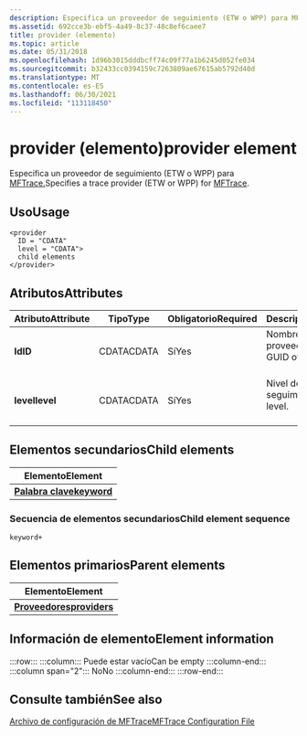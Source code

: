 ```yaml
---
description: Especifica un proveedor de seguimiento (ETW o WPP) para MFTrace.
ms.assetid: 692cce3b-ebf5-4a49-8c37-48c8ef6caee7
title: provider (elemento)
ms.topic: article
ms.date: 05/31/2018
ms.openlocfilehash: 1d96b3015dddbcff74c09f77a1b6245d052fe034
ms.sourcegitcommit: b32433cc0394159c7263809ae67615ab5792d40d
ms.translationtype: MT
ms.contentlocale: es-ES
ms.lasthandoff: 06/30/2021
ms.locfileid: "113118450"
---
```

# <a name="provider-element"></a><span data-ttu-id="50d37-103">provider (elemento)</span><span class="sxs-lookup"><span data-stu-id="50d37-103">provider element</span></span>

<span data-ttu-id="50d37-104">Especifica un proveedor de seguimiento (ETW o WPP) para [MFTrace.](mftrace.md)</span><span class="sxs-lookup"><span data-stu-id="50d37-104">Specifies a trace provider (ETW or WPP) for [MFTrace](mftrace.md).</span></span>

## <a name="usage"></a><span data-ttu-id="50d37-105">Uso</span><span class="sxs-lookup"><span data-stu-id="50d37-105">Usage</span></span>

``` syntax
<provider
  ID = "CDATA"
  level = "CDATA">
  child elements
</provider>
```

## <a name="attributes"></a><span data-ttu-id="50d37-106">Atributos</span><span class="sxs-lookup"><span data-stu-id="50d37-106">Attributes</span></span>



| <span data-ttu-id="50d37-107">Atributo</span><span class="sxs-lookup"><span data-stu-id="50d37-107">Attribute</span></span>            | <span data-ttu-id="50d37-108">Tipo</span><span class="sxs-lookup"><span data-stu-id="50d37-108">Type</span></span>             | <span data-ttu-id="50d37-109">Obligatorio</span><span class="sxs-lookup"><span data-stu-id="50d37-109">Required</span></span>       | <span data-ttu-id="50d37-110">Descripción</span><span class="sxs-lookup"><span data-stu-id="50d37-110">Description</span></span>                                              |
|----------------------|------------------|----------------|----------------------------------------------------------|
| <span data-ttu-id="50d37-111">**Id**</span><span class="sxs-lookup"><span data-stu-id="50d37-111">**ID**</span></span><br/>    | <span data-ttu-id="50d37-112">CDATA</span><span class="sxs-lookup"><span data-stu-id="50d37-112">CDATA</span></span><br/> | <span data-ttu-id="50d37-113">Sí</span><span class="sxs-lookup"><span data-stu-id="50d37-113">Yes</span></span><br/> | <span data-ttu-id="50d37-114">Nombre o GUID del proveedor.</span><span class="sxs-lookup"><span data-stu-id="50d37-114">The name or GUID of the provider.</span></span><br/> <br/> |
| <span data-ttu-id="50d37-115">**level**</span><span class="sxs-lookup"><span data-stu-id="50d37-115">**level**</span></span><br/> | <span data-ttu-id="50d37-116">CDATA</span><span class="sxs-lookup"><span data-stu-id="50d37-116">CDATA</span></span><br/> | <span data-ttu-id="50d37-117">Sí</span><span class="sxs-lookup"><span data-stu-id="50d37-117">Yes</span></span><br/> | <span data-ttu-id="50d37-118">Nivel de seguimiento.</span><span class="sxs-lookup"><span data-stu-id="50d37-118">The trace level.</span></span><br/> <br/>                  |



## <a name="child-elements"></a><span data-ttu-id="50d37-119">Elementos secundarios</span><span class="sxs-lookup"><span data-stu-id="50d37-119">Child elements</span></span>



| <span data-ttu-id="50d37-120">Elemento</span><span class="sxs-lookup"><span data-stu-id="50d37-120">Element</span></span>                               |
|---------------------------------------|
| [<span data-ttu-id="50d37-121">**Palabra clave**</span><span class="sxs-lookup"><span data-stu-id="50d37-121">**keyword**</span></span>](keyword.md)<br/> |



### <a name="child-element-sequence"></a><span data-ttu-id="50d37-122">Secuencia de elementos secundarios</span><span class="sxs-lookup"><span data-stu-id="50d37-122">Child element sequence</span></span>

``` syntax
keyword+
```

## <a name="parent-elements"></a><span data-ttu-id="50d37-123">Elementos primarios</span><span class="sxs-lookup"><span data-stu-id="50d37-123">Parent elements</span></span>



| <span data-ttu-id="50d37-124">Elemento</span><span class="sxs-lookup"><span data-stu-id="50d37-124">Element</span></span>                                   |
|-------------------------------------------|
| [<span data-ttu-id="50d37-125">**Proveedores**</span><span class="sxs-lookup"><span data-stu-id="50d37-125">**providers**</span></span>](providers.md)<br/> |



## <a name="element-information"></a><span data-ttu-id="50d37-126">Información de elemento</span><span class="sxs-lookup"><span data-stu-id="50d37-126">Element information</span></span>

:::row:::
    :::column:::
        <span data-ttu-id="50d37-127">Puede estar vacío</span><span class="sxs-lookup"><span data-stu-id="50d37-127">Can be empty</span></span>
    :::column-end:::
    :::column span="2":::
        <span data-ttu-id="50d37-128">No</span><span class="sxs-lookup"><span data-stu-id="50d37-128">No</span></span>
    :::column-end:::
:::row-end:::

## <a name="see-also"></a><span data-ttu-id="50d37-129">Consulte también</span><span class="sxs-lookup"><span data-stu-id="50d37-129">See also</span></span>

<dl> <dt>

[<span data-ttu-id="50d37-130">Archivo de configuración de MFTrace</span><span class="sxs-lookup"><span data-stu-id="50d37-130">MFTrace Configuration File</span></span>](mftrace-configuration-file.md)
</dt> </dl>

 

 




